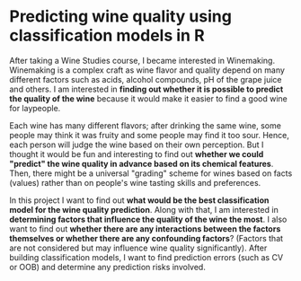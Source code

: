 # Predicting wine quality using classification models in R
After taking a Wine Studies course, I became interested in Winemaking. Winemaking is a complex craft as wine flavor and quality depend on many different factors such as acids, alcohol compounds, pH of the grape juice and others. I am interested in **finding out whether it is possible to predict the quality of the wine** because it would make it easier to find a good wine for laypeople.  

Each wine has many different flavors; after drinking the same wine, some people may think it was fruity and some people may find it too sour. Hence, each person will judge the wine based on their own perception. But I thought it would be fun and interesting to find out **whether we could "predict" the wine quality in advance based on its chemical features**. Then, there might be a universal "grading" scheme for wines based on facts (values) rather than on people's wine tasting skills and preferences.  

In this project I want to find out **what would be the best classification model for the wine quality prediction**. Along with that, I am interested in **determining factors that influence the quality of the wine the most**. I also want to find out **whether there are any interactions between the factors themselves or whether there are any confounding factors**? (Factors that are not considered but may influence wine quality significantly). After building classification models, I want to find prediction errors (such as CV or OOB) and determine any prediction risks involved.  
